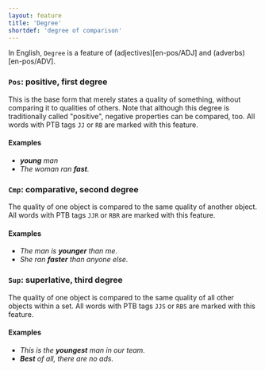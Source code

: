 ```yaml
---
layout: feature
title: 'Degree'
shortdef: 'degree of comparison'
---
```


In English,  `Degree` is a feature of (adjectives)[en-pos/ADJ] and (adverbs)[en-pos/ADV].

### `Pos`: positive, first degree

This is the base form that merely states a quality of something,
without comparing it to qualities of others. Note that although this
degree is traditionally called "positive", negative properties can be
compared, too. All words with PTB tags `JJ` or `RB` are marked with this
feature.

#### Examples

*  _<b>young</b> man_
* _The woman ran <b>fast</b>._

### `Cmp`: comparative, second degree

The quality of one object is compared to the same quality of another
object. All words with PTB tags `JJR` or `RBR` are marked with this
feature.

#### Examples

* _The man is <b>younger</b> than me._
* _She ran <b>faster</b> than anyone else._

### `Sup`: superlative, third degree

The quality of one object is compared to the same quality of all other
objects within a set. All words with PTB tags `JJS` or `RBS` are marked with this
feature.

#### Examples

* _This is the <b>youngest</b> man in our team._
* _<b>Best</b> of all, there are no ads._
